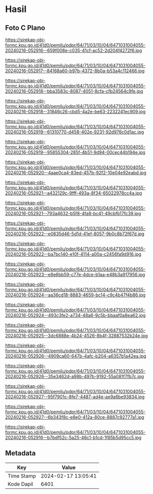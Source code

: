 # Hasil

## Foto C Plano

https://sirekap-obj-formc.kpu.go.id/41d0/pemilu/pdpr/64/71/03/10/04/6471031004055-20240216-052916--659f008e-c035-41cf-ac52-2d204f4272f6.jpg

https://sirekap-obj-formc.kpu.go.id/41d0/pemilu/pdpr/64/71/03/10/04/6471031004055-20240216-052917--84168a60-b97b-4372-8b0a-b53a4c112466.jpg

https://sirekap-obj-formc.kpu.go.id/41d0/pemilu/pdpr/64/71/03/10/04/6471031004055-20240216-052918--bba3583c-8087-4051-8cfa-cfb24564c9fe.jpg

https://sirekap-obj-formc.kpu.go.id/41d0/pemilu/pdpr/64/71/03/10/04/6471031004055-20240216-052918--31846c26-cbd5-4a2e-be63-2232241ec909.jpg

https://sirekap-obj-formc.kpu.go.id/41d0/pemilu/pdpr/64/71/03/10/04/6471031004055-20240216-052919--61310770-d458-402e-9231-92d976c0d1ac.jpg

https://sirekap-obj-formc.kpu.go.id/41d0/pemilu/pdpr/64/71/03/10/04/6471031004055-20240216-052919--95855304-285f-4b51-9d94-00cec44b194e.jpg

https://sirekap-obj-formc.kpu.go.id/41d0/pemilu/pdpr/64/71/03/10/04/6471031004055-20240216-052920--4aae0ca4-83ed-457b-92f2-10e04e92eabd.jpg

https://sirekap-obj-formc.kpu.go.id/41d0/pemilu/pdpr/64/71/03/10/04/6471031004055-20240216-052921--a432129c-9fff-493a-8f34-65022978cc4a.jpg

https://sirekap-obj-formc.kpu.go.id/41d0/pemilu/pdpr/64/71/03/10/04/6471031004055-20240216-052921--793a4632-b5f8-4fa8-bc41-49cbfb17fc39.jpg

https://sirekap-obj-formc.kpu.go.id/41d0/pemilu/pdpr/64/71/03/10/04/6471031004055-20240216-052922--e0835d46-5d1d-41ef-8057-9b0c8b72f67d.jpg

https://sirekap-obj-formc.kpu.go.id/41d0/pemilu/pdpr/64/71/03/10/04/6471031004055-20240216-052922--ba7bc140-e10f-4114-a00a-c2456fa9d916.jpg

https://sirekap-obj-formc.kpu.go.id/41d0/pemilu/pdpr/64/71/03/10/04/6471031004055-20240216-052923--e8e6bb59-c77e-4dce-b1aa-e48b3a917956.jpg

https://sirekap-obj-formc.kpu.go.id/41d0/pemilu/pdpr/64/71/03/10/04/6471031004055-20240216-052924--aa36cd18-8883-4659-bc14-c9c4b47f4b86.jpg

https://sirekap-obj-formc.kpu.go.id/41d0/pemilu/pdpr/64/71/03/10/04/6471031004055-20240216-052924--493c3fe2-a734-48a6-9c5b-bbaaf0a8ea62.jpg

https://sirekap-obj-formc.kpu.go.id/41d0/pemilu/pdpr/64/71/03/10/04/6471031004055-20240216-052925--3dc6888e-4b24-4526-8b4f-32887532b24e.jpg

https://sirekap-obj-formc.kpu.go.id/41d0/pemilu/pdpr/64/71/03/10/04/6471031004055-20240216-052926--4909ca60-647b-4afc-b204-a6357b1a42ea.jpg

https://sirekap-obj-formc.kpu.go.id/41d0/pemilu/pdpr/64/71/03/10/04/6471031004055-20240216-052926--35e3462d-a98b-497b-9192-55a081f7fb7c.jpg

https://sirekap-obj-formc.kpu.go.id/41d0/pemilu/pdpr/64/71/03/10/04/6471031004055-20240216-052927--95f7901c-8fe7-4487-ad4e-ae9a6be93834.jpg

https://sirekap-obj-formc.kpu.go.id/41d0/pemilu/pdpr/64/71/03/10/04/6471031004055-20240216-052927--6b343f8c-e8e0-412a-80ce-8887c92777a1.jpg

https://sirekap-obj-formc.kpu.go.id/41d0/pemilu/pdpr/64/71/03/10/04/6471031004055-20240216-052916--b7bdf52c-5a25-46c1-b1cd-1f85b5d95cc5.jpg


## Metadata

| Key        | Value               |
| ---------- | ------------------- |
| Time Stamp | 2024-02-17 13:05:41 |
| Kode Dapil | 6401                |



